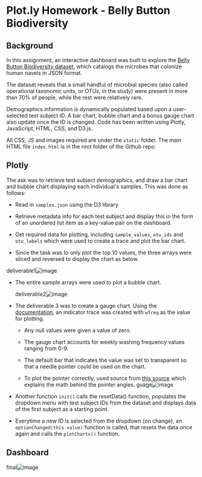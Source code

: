 # Plot.ly Homework - Belly Button Biodiversity

## Background 
In this assignment, an interactive dashboard was built to explore the [Belly Button Biodiversity dataset](samples.json), which catalogs the microbes that colonize human navels in JSON format.

The dataset reveals that a small handful of microbial species (also called operational taxonomic units, or OTUs, in the study) were present in more than 70% of people, while the rest were relatively rare.

Demographics information is dynamically populated based upon  a user-selected test subject ID. A bar chart, bubble chart and a bonus gauge chart also update once the ID is changed. Code has been written using Plotly, JavaScript, HTML, CSS, and D3.js.

All CSS, JS and images required are under the `static` folder. The main HTML file `index.html` is in the root folder of the Github repo.

## Plotly

The ask was to retrieve test subject demographics, and draw a bar chart and bubble chart displaying each individual's samples. This was done as follows:

* Read in `samples.json` using the D3 library

* Retrieve metadata info for each test subject and display this in the form of an unordered list item as a key-value pair on the dashboard.

* Get required data for plotting, including `sample_values`, `otu_ids` and `otu_labels` which were used to create a trace and plot the bar chart.

* Since the task was to only plot the top 10 values, the three arrays were sliced and reversed to display the chart as below.

deliverable1![image](https://user-images.githubusercontent.com/70616488/121878433-8dd0f180-ccc0-11eb-9e73-a459110608c0.png)

  

* The entire sample arrays were used to plot a bubble chart.
  
  deliverable2![image](https://user-images.githubusercontent.com/70616488/121878454-93c6d280-ccc0-11eb-816b-acad7ec50238.png)


* The deliverable 3 was to create a gauge chart. Using the [documentation](https://plot.ly/javascript/gauge-charts/), an indicator trace was created with `wfreq` as the value for plotting. 

    * Any null values were given a value of zero.

    * The gauge chart accounts for weekly washing frequency values ranging from 0-9.

    * The default bar that indicates the value was set to transparent so that a needle pointer could be used on the chart.

    * To plot the pointer correctly, used source from [this source](https://com2m.de/blog/technology/gauge-charts-with-plotly/) which explains the math behind the pointer angles.
 guage![image](https://user-images.githubusercontent.com/70616488/121878690-ddafb880-ccc0-11eb-9044-741cc3ba9b52.png)


* Another function `init()` calls the resetData() function, populates the dropdown menu with test subject IDs from the dataset and displays data of the first subject as a starting point.

* Everytime a new ID is selected from the dropdown (on change), an `optionChanged(this.value)` function is called, that resets the data once again and calls the `plotCharts()` function.

## Dashboard

  final![image](https://user-images.githubusercontent.com/70616488/121878738-e7392080-ccc0-11eb-8e26-ac4b6a068b79.png)


